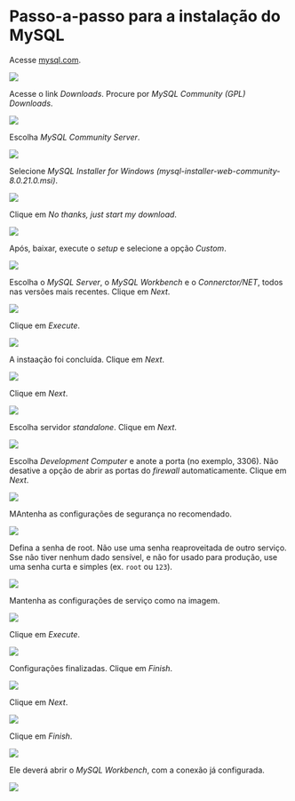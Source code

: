 # Passo-a-passo para a instalação do MySQL

Acesse [mysql.com](https://mysql.com/).

![](mysql-0001.png)

Acesse o link _Downloads_. Procure por _MySQL Community (GPL) Downloads_.

![](mysql-0002.png)


Escolha _MySQL Community Server_.

![](mysql-0003.png)

Selecione _MySQL Installer for Windows (mysql-installer-web-community-8.0.21.0.msi)_.

![](mysql-0004.png)

Clique em _No thanks, just start my download_.

![](mysql-0005.png)

Após, baixar, execute o _setup_ e selecione a opção _Custom_.

![](mysql-0006.png)

Escolha o _MySQL Server_, o _MySQL Workbench_ e o _Connerctor/NET_, todos nas versões mais recentes. Clique em _Next_.

![](mysql-0007.png)

Clique em _Execute_.

![](mysql-0008.png)

A instaação foi concluída. Clique em _Next_.

![](mysql-0009.png)

Clique em _Next_.

![](mysql-0010.png)

Escolha servidor _standalone_. Clique em _Next_.

![](mysql-0011.png)

Escolha _Development Computer_ e anote a porta (no exemplo, 3306). Não desative a opção de abrir as portas do _firewall_ automaticamente. Clique em _Next_.

![](mysql-0012.png)

MAntenha as configurações de segurança no recomendado.

![](mysql-0013.png)

Defina a senha de root. Não use uma senha reaproveitada de outro serviço. Sse não tiver nenhum dado sensível, e não for usado para produção, use uma senha curta e simples (ex. `root` ou `123`).

![](mysql-0014.png)

Mantenha as configurações de serviço como na imagem.

![](mysql-0015.png)

Clique em _Execute_.

![](mysql-0016.png)

Configurações finalizadas. Clique em _Finish_.

![](mysql-0017.png)

Clique em _Next_.

![](mysql-0018.png)

Clique em _Finish_.

![](mysql-0019.png)

Ele deverá abrir o _MySQL Workbench_, com a conexão já configurada.

![](mysql-0020.png)